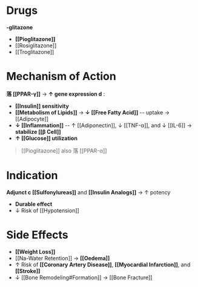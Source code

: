 # Drugs
**-glitazone**
- **[[Pioglitazone]]**
- [[Rosiglitazone]]
- [[Troglitazone]]

# Mechanism of Action
**落 [[PPAR-γ]]** → **↑ gene expression d** :
- **[[Insulin]] sensitivity**
- **[[Metabolism of Lipids]]** → **↓ [[Free Fatty Acid]]** -- uptake -> [[Adipocyte]]
- **↓ [[Inflammation]]** -- ↑ [[Adiponectin]], ↓ [[TNF-α]], and ↓ [[IL-6]] → **stabilize [[β Cell]]**
- **↑ [[Glucose]] utilization** 

> [[Pioglitazone]] also 落 [[PPAR-α]]

# Indication
**Adjunct c [[Sulfonylureas]]** and **[[Insulin Analogs]]** → ↑ potency
- **Durable effect**
- ↓ Risk of [[Hypotension]]

# Side Effects
- **[[Weight Loss]]**
- [[Na-Water Retention]] → **[[Oedema]]**
- ↑ Risk of **[[Coronary Artery Disease]]**, **[[Myocardial Infarction]]**, and **[[Stroke]]**
- ↓ [[Bone Remodeling#Formation]] → [[Bone Fracture]]